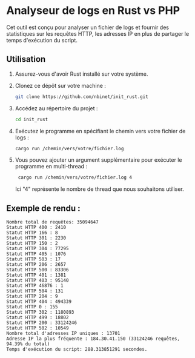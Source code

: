 # Analyseur de logs en Rust vs PHP

Cet outil est conçu pour analyser un fichier de logs et fournir des statistiques sur les requêtes HTTP, les adresses IP en plus de partager le temps d'exécution du script.

## Utilisation

1. Assurez-vous d'avoir Rust installé sur votre système.

2. Clonez ce dépôt sur votre machine :

    ```bash
    git clone https://github.com/nbinet/init_rust.git
    ```

3. Accédez au répertoire du projet :

    ```bash
    cd init_rust
    ```

4. Exécutez le programme en spécifiant le chemin vers votre fichier de logs :

    ```bash
    cargo run /chemin/vers/votre/fichier.log
    ```

5. Vous pouvez ajouter un argument supplémentaire pour exécuter le programme en multi-thread :

   ```bash
    cargo run /chemin/vers/votre/fichier.log 4
    ```
    Ici "4" représente le nombre de thread que nous souhaitons utiliser.

## Exemple de rendu :

    Nombre total de requêtes: 35094647
    Statut HTTP 400 : 2410
    Statut HTTP 166 : 8
    Statut HTTP 301 : 2230
    Statut HTTP 150 : 2
    Statut HTTP 304 : 77295
    Statut HTTP 405 : 1076
    Statut HTTP 503 : 17
    Statut HTTP 206 : 2657
    Statut HTTP 500 : 83306
    Statut HTTP 401 : 1381
    Statut HTTP 403 : 95140
    Statut HTTP 46876 : 1
    Statut HTTP 504 : 131
    Statut HTTP 204 : 9
    Statut HTTP 404 : 494339
    Statut HTTP 0 : 155
    Statut HTTP 302 : 1180893
    Statut HTTP 499 : 18802
    Statut HTTP 200 : 33124246
    Statut HTTP 502 : 10549
    Nombre total d'adresses IP uniques : 13701
    Adresse IP la plus fréquente : 184.30.41.150 (33124246 requêtes, 94.39% du total)
    Temps d'exécution du script: 288.313851291 secondes.
